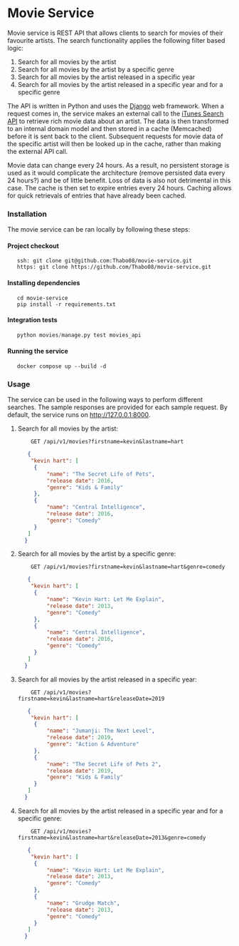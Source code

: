 # Movie Service
Movie service is REST API that allows clients to search for movies of their favourite artists. The search functionality
applies the following filter based logic:

1. Search for all movies by the artist
2. Search for all movies by the artist by a specific genre
3. Search for all movies by the artist released in a specific year
4. Search for all movies by the artist released in a specific year and for a specific genre

The API is written in Python and uses the [Django](https://www.djangoproject.com/) web framework. When a request comes in,
the service makes an external call to the [iTunes Search API](https://affiliate.itunes.apple.com/resources/documentation/itunes-store-web-service-search-api/)
to retrieve rich movie data about an artist. The data is then transformed to an internal domain model and then stored
in a cache (Memcached) before it is sent back to the client. Subsequent requests for movie data of the specific artist
will then be looked up in the cache, rather than making the external API call.

Movie data can change every 24 hours. As a result, no persistent storage is used as it would complicate the architecture
(remove persisted data every 24 hours?) and be of little benefit. Loss of data is also not detrimental in this case. The cache is then set to expire entries
every 24 hours. Caching allows for quick retrievals of entries that have already been cached.


### Installation
The movie service can be ran locally by following these steps:
#### Project checkout
```git
   ssh: git clone git@github.com:Thabo08/movie-service.git
   https: git clone https://github.com/Thabo08/movie-service.git
```

#### Installing dependencies
```shell
   cd movie-service
   pip install -r requirements.txt
```

#### Integration tests
```python
   python movies/manage.py test movies_api
```

#### Running the service
```docker
   docker compose up --build -d
```


### Usage
The service can be used in the following ways to perform different searches. The sample responses are provided for each
sample request. By default, the service runs on http://127.0.0.1:8000.

1. Search for all movies by the artist:
    ```
        GET /api/v1/movies?firstname=kevin&lastname=hart
   ```
   ```json
      {
       "kevin hart": [
        {
            "name": "The Secret Life of Pets",
            "release date": 2016,
            "genre": "Kids & Family"
        },
        {
            "name": "Central Intelligence",
            "release date": 2016,
            "genre": "Comedy"
        }
      ]
     }
   ```
2. Search for all movies by the artist by a specific genre:
    ```
        GET /api/v1/movies?firstname=kevin&lastname=hart&genre=comedy
   ```
   ```json
      {
       "kevin hart": [
        {
            "name": "Kevin Hart: Let Me Explain",
            "release date": 2013,
            "genre": "Comedy"
        },
        {
            "name": "Central Intelligence",
            "release date": 2016,
            "genre": "Comedy"
        }
      ]
     }
   ```
3. Search for all movies by the artist released in a specific year:
    ```
        GET /api/v1/movies?firstname=kevin&lastname=hart&releaseDate=2019
   ```
   ```json
      {
       "kevin hart": [
        {
            "name": "Jumanji: The Next Level",
            "release date": 2019,
            "genre": "Action & Adventure"
        },
        {
            "name": "The Secret Life of Pets 2",
            "release date": 2019,
            "genre": "Kids & Family"
        }
      ]
     }
   ```
4. Search for all movies by the artist released in a specific year and for a specific genre:
    ```
        GET /api/v1/movies?firstname=kevin&lastname=hart&releaseDate=2013&genre=comedy
   ```
   ```json
      {
       "kevin hart": [
        {
            "name": "Kevin Hart: Let Me Explain",
            "release date": 2013,
            "genre": "Comedy"
        },
        {
            "name": "Grudge Match",
            "release date": 2013,
            "genre": "Comedy"
        }
      ]
     }
   ```